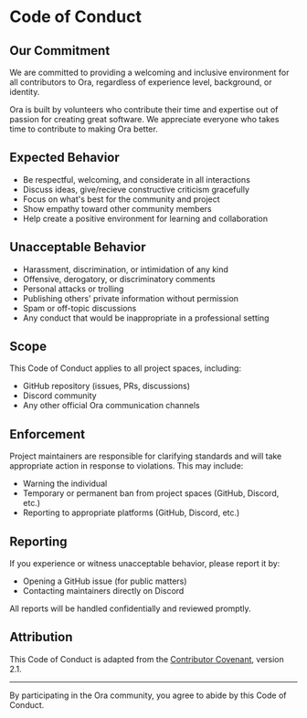 # Code of Conduct

## Our Commitment

We are committed to providing a welcoming and inclusive environment for all contributors to Ora, regardless of experience level, background, or identity.

Ora is built by volunteers who contribute their time and expertise out of passion for creating great software. We appreciate everyone who takes time to contribute to making Ora better.

## Expected Behavior

- Be respectful, welcoming, and considerate in all interactions
- Discuss ideas, give/recieve constructive criticism gracefully
- Focus on what's best for the community and project
- Show empathy toward other community members
- Help create a positive environment for learning and collaboration

## Unacceptable Behavior

- Harassment, discrimination, or intimidation of any kind
- Offensive, derogatory, or discriminatory comments
- Personal attacks or trolling
- Publishing others' private information without permission
- Spam or off-topic discussions
- Any conduct that would be inappropriate in a professional setting

## Scope

This Code of Conduct applies to all project spaces, including:
- GitHub repository (issues, PRs, discussions)
- Discord community
- Any other official Ora communication channels

## Enforcement

Project maintainers are responsible for clarifying standards and will take appropriate action in response to violations. This may include:
- Warning the individual
- Temporary or permanent ban from project spaces  (GitHub, Discord, etc.)
- Reporting to appropriate platforms (GitHub, Discord, etc.)

## Reporting

If you experience or witness unacceptable behavior, please report it by:
- Opening a GitHub issue (for public matters)
- Contacting maintainers directly on Discord

All reports will be handled confidentially and reviewed promptly.

## Attribution

This Code of Conduct is adapted from the [Contributor Covenant](https://www.contributor-covenant.org/), version 2.1.

---

By participating in the Ora community, you agree to abide by this Code of Conduct.
